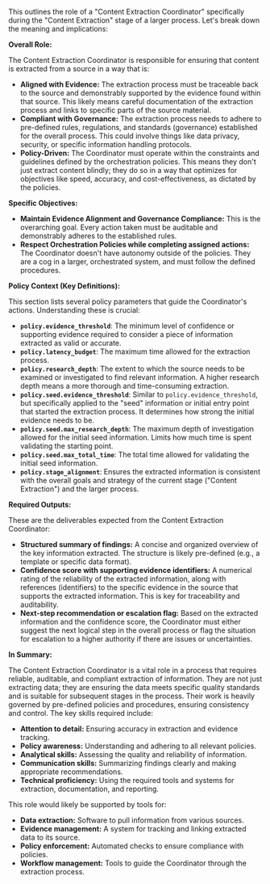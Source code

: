 This outlines the role of a "Content Extraction Coordinator" specifically during the "Content Extraction" stage of a larger process. Let's break down the meaning and implications:

**Overall Role:**

The Content Extraction Coordinator is responsible for ensuring that content is extracted from a source in a way that is:

*   **Aligned with Evidence:**  The extraction process must be traceable back to the source and demonstrably supported by the evidence found within that source.  This likely means careful documentation of the extraction process and links to specific parts of the source material.
*   **Compliant with Governance:** The extraction process needs to adhere to pre-defined rules, regulations, and standards (governance) established for the overall process. This could involve things like data privacy, security, or specific information handling protocols.
*   **Policy-Driven:**  The Coordinator must operate within the constraints and guidelines defined by the orchestration policies.  This means they don't just extract content blindly; they do so in a way that optimizes for objectives like speed, accuracy, and cost-effectiveness, as dictated by the policies.

**Specific Objectives:**

*   **Maintain Evidence Alignment and Governance Compliance:** This is the overarching goal. Every action taken must be auditable and demonstrably adheres to the established rules.
*   **Respect Orchestration Policies while completing assigned actions:**  The Coordinator doesn't have autonomy outside of the policies. They are a cog in a larger, orchestrated system, and must follow the defined procedures.

**Policy Context (Key Definitions):**

This section lists several policy parameters that guide the Coordinator's actions. Understanding these is crucial:

*   **`policy.evidence_threshold`**:  The minimum level of confidence or supporting evidence required to consider a piece of information extracted as valid or accurate.
*   **`policy.latency_budget`**:  The maximum time allowed for the extraction process.
*   **`policy.research_depth`**: The extent to which the source needs to be examined or investigated to find relevant information. A higher research depth means a more thorough and time-consuming extraction.
*   **`policy.seed.evidence_threshold`**:  Similar to `policy.evidence_threshold`, but specifically applied to the "seed" information or initial entry point that started the extraction process. It determines how strong the initial evidence needs to be.
*   **`policy.seed.max_research_depth`**:  The maximum depth of investigation allowed for the initial seed information. Limits how much time is spent validating the starting point.
*   **`policy.seed.max_total_time`**: The total time allowed for validating the initial seed information.
*   **`policy.stage_alignment`**:  Ensures the extracted information is consistent with the overall goals and strategy of the current stage ("Content Extraction") and the larger process.

**Required Outputs:**

These are the deliverables expected from the Content Extraction Coordinator:

*   **Structured summary of findings:** A concise and organized overview of the key information extracted.  The structure is likely pre-defined (e.g., a template or specific data format).
*   **Confidence score with supporting evidence identifiers:**  A numerical rating of the reliability of the extracted information, along with references (identifiers) to the specific evidence in the source that supports the extracted information. This is key for traceability and auditability.
*   **Next-step recommendation or escalation flag:** Based on the extracted information and the confidence score, the Coordinator must either suggest the next logical step in the overall process or flag the situation for escalation to a higher authority if there are issues or uncertainties.

**In Summary:**

The Content Extraction Coordinator is a vital role in a process that requires reliable, auditable, and compliant extraction of information. They are not just extracting data; they are ensuring the data meets specific quality standards and is suitable for subsequent stages in the process. Their work is heavily governed by pre-defined policies and procedures, ensuring consistency and control.  The key skills required include:

*   **Attention to detail:** Ensuring accuracy in extraction and evidence tracking.
*   **Policy awareness:** Understanding and adhering to all relevant policies.
*   **Analytical skills:** Assessing the quality and reliability of information.
*   **Communication skills:**  Summarizing findings clearly and making appropriate recommendations.
*   **Technical proficiency:**  Using the required tools and systems for extraction, documentation, and reporting.

This role would likely be supported by tools for:

*   **Data extraction:** Software to pull information from various sources.
*   **Evidence management:**  A system for tracking and linking extracted data to its source.
*   **Policy enforcement:** Automated checks to ensure compliance with policies.
*   **Workflow management:** Tools to guide the Coordinator through the extraction process.